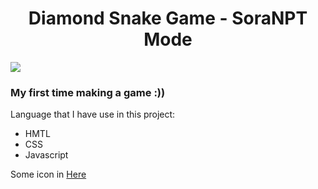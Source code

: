 <h1 align="center">Diamond Snake Game - SoraNPT Mode</h1>
<img src="https://user-images.githubusercontent.com/81316633/190920240-7b965702-2bc1-497b-af2f-d32e7d6aaea0.png" />
<h3>My first time making a game :))</h3>
<p>Language that I have use in this project: </p>
<ul>
<li>HMTL</li>
<li>CSS</li>
<li>Javascript</li>
</ul>
<p>Some icon in <a href="https://fontawesome.com/search?m=free&o=r">Here<a/></p>
